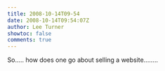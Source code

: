 ```yaml
---
title: 2008-10-14T09-54
date: 2008-10-14T09:54:07Z
author: Lee Turner
showtoc: false
comments: true
---
```


So..... how does one go about selling a website........

